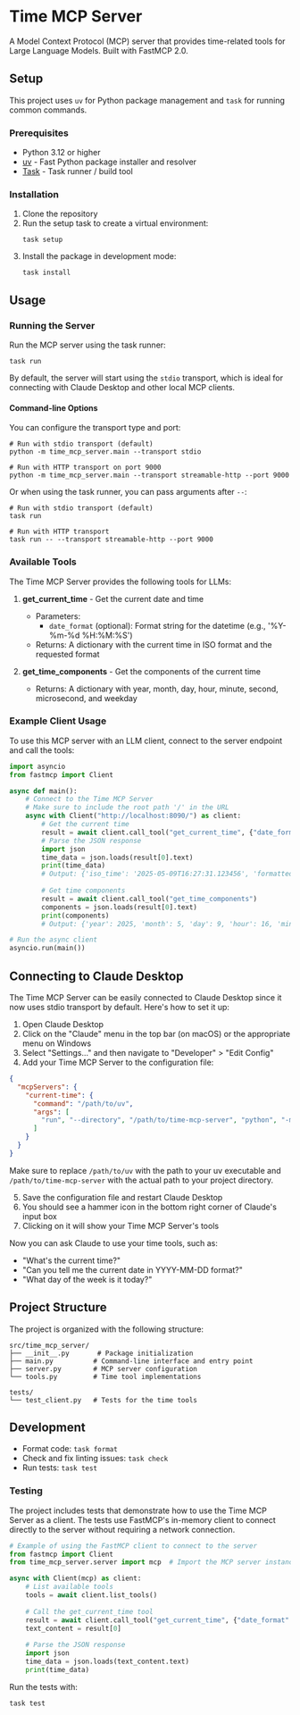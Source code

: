 # Time MCP Server

A Model Context Protocol (MCP) server that provides time-related tools for Large Language Models. Built with FastMCP 2.0.

## Setup

This project uses `uv` for Python package management and `task` for running common commands.

### Prerequisites

- Python 3.12 or higher
- [uv](https://github.com/astral-sh/uv) - Fast Python package installer and resolver
- [Task](https://taskfile.dev/) - Task runner / build tool

### Installation

1. Clone the repository
2. Run the setup task to create a virtual environment:
   ```
   task setup
   ```
3. Install the package in development mode:
   ```
   task install
   ```

## Usage

### Running the Server

Run the MCP server using the task runner:
```
task run
```

By default, the server will start using the `stdio` transport, which is ideal for connecting with Claude Desktop and other local MCP clients.

#### Command-line Options

You can configure the transport type and port:

```
# Run with stdio transport (default)
python -m time_mcp_server.main --transport stdio

# Run with HTTP transport on port 9000
python -m time_mcp_server.main --transport streamable-http --port 9000
```

Or when using the task runner, you can pass arguments after `--`:

```
# Run with stdio transport (default)
task run

# Run with HTTP transport
task run -- --transport streamable-http --port 9000
```

### Available Tools

The Time MCP Server provides the following tools for LLMs:

1. **get_current_time** - Get the current date and time
   - Parameters:
     - `date_format` (optional): Format string for the datetime (e.g., '%Y-%m-%d %H:%M:%S')
   - Returns: A dictionary with the current time in ISO format and the requested format

2. **get_time_components** - Get the components of the current time
   - Returns: A dictionary with year, month, day, hour, minute, second, microsecond, and weekday

### Example Client Usage

To use this MCP server with an LLM client, connect to the server endpoint and call the tools:

```python
import asyncio
from fastmcp import Client

async def main():
    # Connect to the Time MCP Server
    # Make sure to include the root path '/' in the URL
    async with Client("http://localhost:8090/") as client:
        # Get the current time
        result = await client.call_tool("get_current_time", {"date_format": "%Y-%m-%d %H:%M:%S"})
        # Parse the JSON response
        import json
        time_data = json.loads(result[0].text)
        print(time_data)
        # Output: {'iso_time': '2025-05-09T16:27:31.123456', 'formatted_time': '2025-05-09 16:27:31'}
        
        # Get time components
        result = await client.call_tool("get_time_components")
        components = json.loads(result[0].text)
        print(components)
        # Output: {'year': 2025, 'month': 5, 'day': 9, 'hour': 16, 'minute': 27, 'second': 31, 'microsecond': 123456, 'weekday': 4}

# Run the async client
asyncio.run(main())
```

## Connecting to Claude Desktop

The Time MCP Server can be easily connected to Claude Desktop since it now uses stdio transport by default. Here's how to set it up:

1. Open Claude Desktop
2. Click on the "Claude" menu in the top bar (on macOS) or the appropriate menu on Windows
3. Select "Settings..." and then navigate to "Developer" > "Edit Config"
4. Add your Time MCP Server to the configuration file:

```json
{
  "mcpServers": {
    "current-time": {
      "command": "/path/to/uv",
      "args": [
        "run", "--directory", "/path/to/time-mcp-server", "python", "-m", "time_mcp_server.main"
      ]
    }
  }
}
```

Make sure to replace `/path/to/uv` with the path to your uv executable and `/path/to/time-mcp-server` with the actual path to your project directory.

5. Save the configuration file and restart Claude Desktop
6. You should see a hammer icon in the bottom right corner of Claude's input box
7. Clicking on it will show your Time MCP Server's tools

Now you can ask Claude to use your time tools, such as:
- "What's the current time?"
- "Can you tell me the current date in YYYY-MM-DD format?"
- "What day of the week is it today?"

## Project Structure

The project is organized with the following structure:

```
src/time_mcp_server/
├── __init__.py       # Package initialization
├── main.py          # Command-line interface and entry point
├── server.py        # MCP server configuration
└── tools.py         # Time tool implementations

tests/
└── test_client.py   # Tests for the time tools
```

## Development

- Format code: `task format`
- Check and fix linting issues: `task check`
- Run tests: `task test`

### Testing

The project includes tests that demonstrate how to use the Time MCP Server as a client. The tests use FastMCP's in-memory client to connect directly to the server without requiring a network connection.

```python
# Example of using the FastMCP client to connect to the server
from fastmcp import Client
from time_mcp_server.server import mcp  # Import the MCP server instance

async with Client(mcp) as client:
    # List available tools
    tools = await client.list_tools()
    
    # Call the get_current_time tool
    result = await client.call_tool("get_current_time", {"date_format": "%Y-%m-%d %H:%M:%S"})
    text_content = result[0]
    
    # Parse the JSON response
    import json
    time_data = json.loads(text_content.text)
    print(time_data)
```

Run the tests with:

```
task test
```
